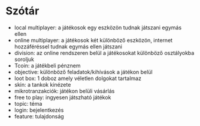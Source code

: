 Szótár
=======

* local multiplayer: a játékosok egy eszközön tudnak játszani egymás ellen
* online multiplayer: a játékosok két különböző eszközön, internet hozzáféréssel tudnak egymás ellen játszani
* division: az online rendszeren belül a játékosokat különböző osztályokba soroljuk
* Tcoin: a játékbeli pénznem
* objective: különböző feladatok/kihívások a játékon belül
* loot box: 1 doboz amely véletlen dolgokat tartalmaz
* skin: a tankok kinézete
* mikrotranzakciók: játékon belüli vásárlás
* free to play: ingyesen játszható játékok
* topic: téma
* login: bejelentkezés
* feature: tulajdonság
